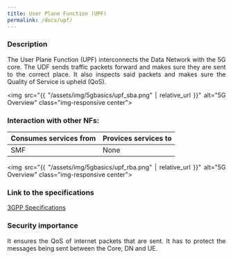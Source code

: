 ```yaml
---
title: User Plane Function (UPF) 
permalink: /docs/upf/
---
```

<style>body {text-align: justify}</style>

### Description
The User Plane Function (UPF) interconnects the Data Network with the 5G core.
The UDF sends traffic packets forward and makes sure they are sent to the correct place. It also inspects said packets and makes sure the Quality of Service is upheld (QoS).

<img src="{{ "/assets/img/5gbasics/upf_sba.png" | relative_url }}" alt="5G Overview" class="img-responsive center">

### Interaction with other NFs:

| Consumes services from    | Provices services to  | 
| -------------             |-------------          |
| SMF                       | None                    |

<img src="{{ "/assets/img/5gbasics/upf_rba.png" | relative_url }}" alt="5G Overview" class="img-responsive center">

### Link to the specifications
<a href="https://www.etsi.org/deliver/etsi_ts/133500_133599/133513/17.00.00_60/ts_133513v170000p.pdf">3GPP Specifications</a>

### Security importance
It ensures the QoS of internet packets that are sent. It has to protect the messages being sent between the Core, DN and UE.

